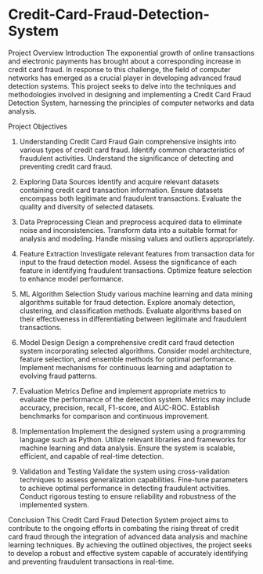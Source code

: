# Credit-Card-Fraud-Detection-System


Project Overview
Introduction
The exponential growth of online transactions and electronic payments has brought about a corresponding increase in credit card fraud. In response to this challenge, the field of computer networks has emerged as a crucial player in developing advanced fraud detection systems. This project seeks to delve into the techniques and methodologies involved in designing and implementing a Credit Card Fraud Detection System, harnessing the principles of computer networks and data analysis.

Project Objectives
1. Understanding Credit Card Fraud
Gain comprehensive insights into various types of credit card fraud.
Identify common characteristics of fraudulent activities.
Understand the significance of detecting and preventing credit card fraud.

3. Exploring Data Sources
Identify and acquire relevant datasets containing credit card transaction information.
Ensure datasets encompass both legitimate and fraudulent transactions.
Evaluate the quality and diversity of selected datasets.

4. Data Preprocessing
Clean and preprocess acquired data to eliminate noise and inconsistencies.
Transform data into a suitable format for analysis and modeling.
Handle missing values and outliers appropriately.

5. Feature Extraction
Investigate relevant features from transaction data for input to the fraud detection model.
Assess the significance of each feature in identifying fraudulent transactions.
Optimize feature selection to enhance model performance.

6. ML Algorithm Selection
Study various machine learning and data mining algorithms suitable for fraud detection.
Explore anomaly detection, clustering, and classification methods.
Evaluate algorithms based on their effectiveness in differentiating between legitimate and fraudulent transactions.

7. Model Design
Design a comprehensive credit card fraud detection system incorporating selected algorithms.
Consider model architecture, feature selection, and ensemble methods for optimal performance.
Implement mechanisms for continuous learning and adaptation to evolving fraud patterns.

8. Evaluation Metrics
Define and implement appropriate metrics to evaluate the performance of the detection system.
Metrics may include accuracy, precision, recall, F1-score, and AUC-ROC.
Establish benchmarks for comparison and continuous improvement.

9. Implementation
Implement the designed system using a programming language such as Python.
Utilize relevant libraries and frameworks for machine learning and data analysis.
Ensure the system is scalable, efficient, and capable of real-time detection.

11. Validation and Testing
Validate the system using cross-validation techniques to assess generalization capabilities.
Fine-tune parameters to achieve optimal performance in detecting fraudulent activities.
Conduct rigorous testing to ensure reliability and robustness of the implemented system.


Conclusion
This Credit Card Fraud Detection System project aims to contribute to the ongoing efforts in combating the rising threat of credit card fraud through the integration of advanced data analysis and machine learning techniques. By achieving the outlined objectives, the project seeks to develop a robust and effective system capable of accurately identifying and preventing fraudulent transactions in real-time.
